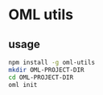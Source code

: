 # OML utils

## usage
```bash
npm install -g oml-utils
mkdir OML-PROJECT-DIR
cd OML-PROJECT-DIR
oml init
```
